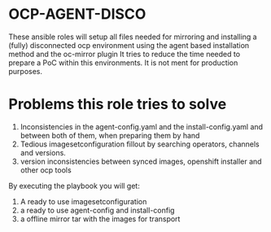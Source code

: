 # OCP-AGENT-DISCO
These ansible roles will setup all files needed for mirroring and installing a (fully) disconnected ocp environment using the agent based installation method and the oc-mirror plugin
It tries to reduce the time needed to prepare a PoC within this environments. It is not ment for production purposes.

# Problems this role tries to solve
1. Inconsistencies in the agent-config.yaml and the install-config.yaml and between both of them, when preparing them by hand
2. Tedious imagesetconfiguration fillout by searching operators, channels and versions.
3. version inconsistencies between synced images, openshift installer and other ocp tools

By executing the playbook you will get:
1. A ready to use imagesetconfiguration
2. a ready to use agent-config and install-config
3. a offline mirror tar with the images for transport
